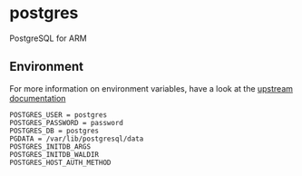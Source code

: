 # postgres
PostgreSQL for ARM

## Environment

For more information on environment variables, have a look at the [upstream documentation](https://hub.docker.com/r/arm32v7/postgres/)

```
POSTGRES_USER = postgres
POSTGRES_PASSWORD = password
POSTGRES_DB = postgres
PGDATA = /var/lib/postgresql/data
POSTGRES_INITDB_ARGS
POSTGRES_INITDB_WALDIR
POSTGRES_HOST_AUTH_METHOD
```
